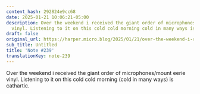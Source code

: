 ```yaml
---
content_hash: 292824e9cc68
date: 2025-01-21 10:06:21-05:00
description: Over the weekend i received the giant order of microphones/mount eerie
  vinyl. Listening to it on this cold cold morning cold in many ways is cathartic.
draft: false
original_url: https://harper.micro.blog/2025/01/21/over-the-weekend-i-received.html
sub_title: Untitled
title: 'Note #239'
translationKey: note-239
---
```


Over the weekend i received the giant order of microphones/mount eerie vinyl. Listening to it on this cold cold morning (cold in many ways) is cathartic.